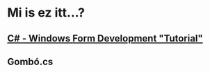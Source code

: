 # Mi is ez itt...?

## [C# - Windows Form Development "Tutorial"](https://github.com/phingi/phingi.github.io/blob/master/README.md#c---windows-form-development-tutorialc---windows-form-seg%C3%A9dletmd)

## Gombó.cs
